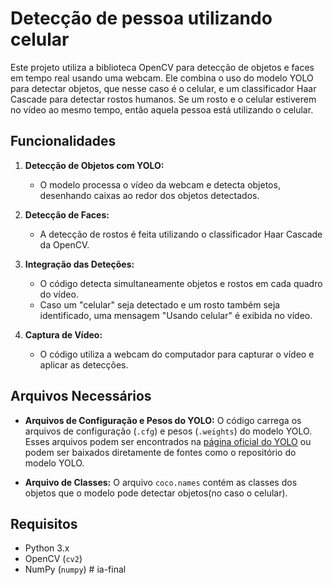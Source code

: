 # Detecção de pessoa utilizando celular

Este projeto utiliza a biblioteca OpenCV para detecção de objetos e faces em tempo real usando uma webcam. Ele combina o uso do modelo YOLO para detectar objetos, que nesse caso é o celular, e um classificador Haar Cascade para detectar rostos humanos. Se um rosto e o celular estiverem no vídeo ao mesmo tempo, então aquela pessoa está utilizando o celular.

## Funcionalidades

1. **Detecção de Objetos com YOLO:**
   - O modelo processa o vídeo da webcam e detecta objetos, desenhando caixas ao redor dos objetos detectados.

2. **Detecção de Faces:**
   - A detecção de rostos é feita utilizando o classificador Haar Cascade da OpenCV.

3. **Integração das Deteções:**
   - O código detecta simultaneamente objetos e rostos em cada quadro do vídeo.
   - Caso um "celular" seja detectado e um rosto também seja identificado, uma mensagem "Usando celular" é exibida no vídeo.

4. **Captura de Vídeo:**
   - O código utiliza a webcam do computador para capturar o vídeo e aplicar as detecções.

## Arquivos Necessários

- **Arquivos de Configuração e Pesos do YOLO:**
  O código carrega os arquivos de configuração (`.cfg`) e pesos (`.weights`) do modelo YOLO. Esses arquivos podem ser encontrados na [página oficial do YOLO](https://pjreddie.com/darknet/yolo/) ou podem ser baixados diretamente de fontes como o repositório do modelo YOLO.

- **Arquivo de Classes:**
  O arquivo `coco.names` contém as classes dos objetos que o modelo pode detectar objetos(no caso o celular).

## Requisitos
- Python 3.x
- OpenCV (`cv2`)
- NumPy (`numpy`)
#   i a - f i n a l  
 